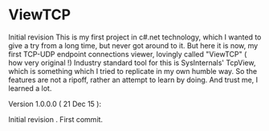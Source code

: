 # ViewTCP
Initial revision
This is my first project in c#.net technology, which I wanted to give a try from a long time, but never got around to it.
But here it is now, my first TCP-UDP endpoint connections viewer, lovingly called "ViewTCP" ( how very original !)
Industry standard tool for this is SysInternals' TcpView, which is something which I tried to replicate in my own humble way.
So the features are not a ripoff, rather an attempt to learn by doing. And trust me, I learned a lot.

Version 1.0.0.0 ( 21 Dec 15 ):

Initial revision . First commit.
